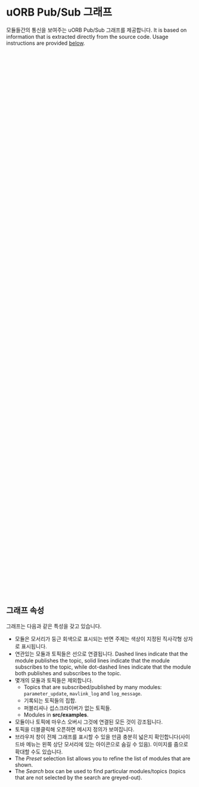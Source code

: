 # uORB Pub/Sub 그래프

모듈들간의 통신을 보여주는 uORB Pub/Sub 그래프를 제공합니다.
It is based on information that is extracted directly from the source code.
Usage instructions are provided [below](#graph-properties).

<iframe :src="withBase('/middleware/index.html')" frameborder="0" width="1300" height="1450px" style="text-align: center; margin-left: 0px; margin-right: 0px;"></iframe>

<script setup>
import { withBase } from 'vitepress';
</script>

## 그래프 속성

그래프는 다음과 같은 특성을 갖고 있습니다.

- 모듈은 모서리가 둥근 회색으로 표시되는 반면 주제는 색상이 지정된 직사각형 상자로 표시됩니다.
- 연관있는 모듈과 토픽들은 선으로 연결됩니다.
  Dashed lines indicate that the module publishes the topic, solid lines indicate that the module subscribes to the topic, while dot-dashed lines indicate that the module both publishes and subscribes to the topic.
- 몇개의 모듈과 토픽들은 제외합니다.
  - Topics that are subscribed/published by many modules: `parameter_update`, `mavlink_log` and `log_message`.
  - 기록되는 토픽들의 집합.
  - 퍼블리셔나 섭스크라이버가 없는 토픽들.
  - Modules in **src/examples**.
- 모듈이나 토픽에 마우스 오버시 그것에 연결된 모든 것이 강조됩니다.
- 토픽을 더블클릭해 오픈하면 메시지 정의가 보여집니다.
- 브라우저 창이 전체 그래프를 표시할 수 있을 만큼 충분히 넓은지 확인합니다(사이드바 메뉴는 왼쪽 상단 모서리에 있는 아이콘으로 숨길 수 있음).
  이미지를 줌으로 확대할 수도 있습니다.
- The _Preset_ selection list allows you to refine the list of modules that are shown.
- The _Search_ box can be used to find particular modules/topics (topics that are not selected by the search are greyed-out).
